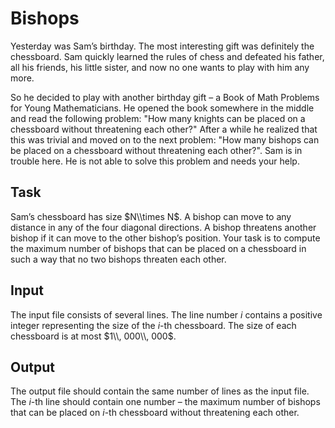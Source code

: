 Bishops
=======

Yesterday was Sam’s birthday. The most interesting gift was definitely the chessboard. Sam quickly learned the rules of chess and defeated his father, all his friends, his little sister, and now no one wants to play with him any more.

So he decided to play with another birthday gift – a Book of Math Problems for Young Mathematicians. He opened the book somewhere in the middle and read the following problem: "How many knights can be placed on a chessboard without threatening each other?" After a while he realized that this was trivial and moved on to the next problem: "How many bishops can be placed on a chessboard without threatening each other?". Sam is in trouble here. He is not able to solve this problem and needs your help.

Task
----

Sam’s chessboard has size $N\\times N$. A bishop can move to any distance in any of the four diagonal directions. A bishop threatens another bishop if it can move to the other bishop’s position. Your task is to compute the maximum number of bishops that can be placed on a chessboard in such a way that no two bishops threaten each other.

Input
-----

The input file consists of several lines. The line number $i$ contains a positive integer representing the size of the $i$\-th chessboard. The size of each chessboard is at most $1\\, 000\\, 000$.

Output
------

The output file should contain the same number of lines as the input file. The $i$\-th line should contain one number – the maximum number of bishops that can be placed on $i$\-th chessboard without threatening each other.
